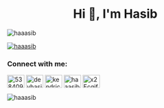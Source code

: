 <h1 align="center">Hi 👋, I'm Hasib</h1>

<p align="left"> <img src="https://komarev.com/ghpvc/?username=haaasib&label=Profile%20views&color=red&style=flat" alt="haaasib" /> </p>

<p align="left"> <a href="https://github.com/ryo-ma/github-profile-trophy"><img src="https://github-profile-trophy.vercel.app/?username=haaasib" alt="haaasib" /></a> </p>

<h3 align="left">Connect with me:</h3>
<p align="left">
<a href="https://stackoverflow.com/users/538409294828273689" target="blank"><img align="center" src="https://raw.githubusercontent.com/rahuldkjain/github-profile-readme-generator/master/src/images/icons/Social/stack-overflow.svg" alt="538409294828273689" height="30" width="40" /></a>
<a href="https://fb.com/devhasib" target="blank"><img align="center" src="https://raw.githubusercontent.com/rahuldkjain/github-profile-readme-generator/master/src/images/icons/Social/facebook.svg" alt="devhasib" height="30" width="40" /></a>
<a href="https://instagram.com/kendrick_kumer" target="blank"><img align="center" src="https://raw.githubusercontent.com/rahuldkjain/github-profile-readme-generator/master/src/images/icons/Social/instagram.svg" alt="kendrick_kumer" height="30" width="40" /></a>
<a href="https://www.youtube.com/c/haaasib" target="blank"><img align="center" src="https://raw.githubusercontent.com/rahuldkjain/github-profile-readme-generator/master/src/images/icons/Social/youtube.svg" alt="haaasib" height="30" width="40" /></a>
<a href="https://discord.gg/x2Ecqjfd9c" target="blank"><img align="center" src="https://raw.githubusercontent.com/rahuldkjain/github-profile-readme-generator/master/src/images/icons/Social/discord.svg" alt="x2Ecqjfd9c" height="30" width="40" /></a>
</p>

<p><img align="left" src="https://github-readme-stats.vercel.app/api?username=haaasib&show_icons=true&locale=en" alt="haaasib" /></p>

